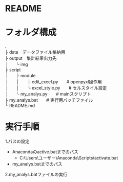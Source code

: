 # README

# フォルダ構成
.<br>
├ data　データファイル格納用<br>
├ output　集計結果出力先<br>
│　　└ img<br>
├ script<br>
│　　├ module<br>
│　　│　　├ edit_excel.py　　# openpyxl操作用<br>
│　　│　　└ excel_style.py　　# セルスタイル設定<br>
│　　└ my_analys.py　　# mainスクリプト<br>
├ my_analys.bat　　# 実行用バッチファイル<br>
└ README.md<br>

# 実行手順
1.パスの設定
* Anacondaのactive.batまでのパス
	* C:\Users\ユーザー\Anaconda\Scripts\activate.bat
* my_analys.batまでのパス

2.my_analys.batファイルの実行